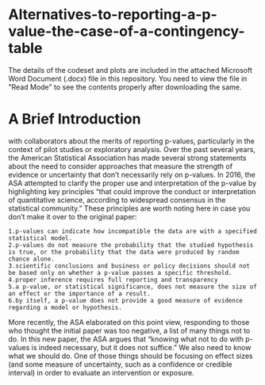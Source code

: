 # Alternatives-to-reporting-a-p-value-the-case-of-a-contingency-table

The details of the codeset and plots are included in the attached Microsoft Word Document (.docx) file in this repository. 
You need to view the file in "Read Mode" to see the contents properly after downloading the same.

A Brief Introduction
=======================

with collaborators about the merits of reporting p-values, particularly in the context of pilot studies or exploratory analysis. Over the past several years, the American Statistical Association has made several strong statements about the need to consider approaches that measure the strength of evidence or uncertainty that don’t necessarily rely on p-values. In 2016, the ASA attempted to clarify the proper use and interpretation of the p-value by highlighting key principles “that could improve the conduct or interpretation of quantitative science, according to widespread consensus in the statistical community.” These principles are worth noting here in case you don’t make it over to the original paper:

    1.p-values can indicate how incompatible the data are with a specified statistical model.
    2.p-values do not measure the probability that the studied hypothesis is true, or the probability that the data were produced by random chance alone.
    3.scientific conclusions and business or policy decisions should not be based only on whether a p-value passes a specific threshold.
    4.proper inference requires full reporting and transparency
    5.a p-value, or statistical significance, does not measure the size of an effect or the importance of a result.
    6.by itself, a p-value does not provide a good measure of evidence regarding a model or hypothesis.

More recently, the ASA elaborated on this point view, responding to those who thought the initial paper was too negative, a list of many things not to do. In this new paper, the ASA argues that “knowing what not to do with p-values is indeed necessary, but it does not suffice.” We also need to know what we should do. One of those things should be focusing on effect sizes (and some measure of uncertainty, such as a confidence or credible interval) in order to evaluate an intervention or exposure.
